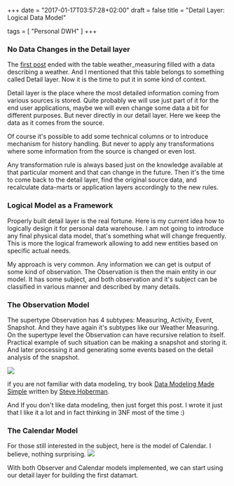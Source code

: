 +++
date = "2017-01-17T03:57:28+02:00"
draft = false
title = "Detail Layer: Logical Data Model"

tags = [ "Personal DWH" ]
+++
### No Data Changes in the Detail layer
The [first post](http://lubolab.com/my-personal-dwh-kickoff/) ended with the table weather_measuring filled with a data describing a weather. And I mentioned that this table belongs to something called Detail layer. Now it is the time to put it in some kind of context.

Detail layer is the place where the most detailed information coming from various sources is stored. Quite probably we will use just part of it for the end user applications, maybe we will even change some data a bit for different purposes. But never directly in our detail layer. Here we keep the data as  it comes from the source.  

<div class="c_alert c_alert-warning"><i class="fa fa-exclamation-triangle"></i> Of course it's possible to add some technical columns or to introduce mechanism for history handling. But never to apply any transformations where some information from the source is changed or even lost. </div>

Any transformation rule is always based just on the knowledge available at that particular moment and that can change in the future.  Then it's the time to come back to the detail layer, find the original source data, and recalculate data-marts or application layers accordingly to the new rules.

### Logical Model as a Framework
Properly built detail layer is the real fortune. Here is my current idea how to logically design it for personal data warehouse. I am not going to introduce any final physical data model, that's something what will change frequently. This is more the logical framework allowing to add new entities based on specific actual needs.

My approach is very common. Any information we can get is output of some kind of observation. The Observation is then the main entity in our model. It has some subject, and both observation and it's subject can be classified in various manner and described by many details. 

### The Observation Model
The supertype Observation has 4 subtypes: Measuring, Activity, Event, Snapshot. And they have again it's subtypes like our Weather Measuring. On the supertype level the Observation can have recursive relation to itself.  Practical example of such situation can be making a snapshot and storing it. And later processing it and generating some events based on the detail analysis of the snapshot. 

![](/images/2017/01/model.png)

if you are not familiar with data modeling, try book [Data Modeling Made Simple](https://www.amazon.com/Data-Modeling-Made-Simple-Professionals/dp/0977140067/ref=s9_simh_gw_g14_i1_r?_encoding=UTF8&fpl=fresh&pf_rd_m=ATVPDKIKX0DER&pf_rd_s=&pf_rd_r=T41JFFAYD26HKYZTJ70G&pf_rd_t=36701&pf_rd_p=a6aaf593-1ba4-4f4e-bdcc-0febe090b8ed&pf_rd_i=desktop) written by [Steve Hoberman](http://stevehoberman.com/). 

And If you don't like data modeling, then just forget this post. I wrote it just that I like it a lot and in fact thinking in 3NF most of the time :)

### The Calendar Model
For those still interested in the subject, here is the model of Calendar. I believe, nothing surprising. 
![](/images/2017/01/calendar.png)

<div class="c_alert c_alert-success"><i class="fa fa-exclamation-triangle"></i> With both Observer and Calendar models implemented, we can start using our detail layer for building the first datamart. </div>  

